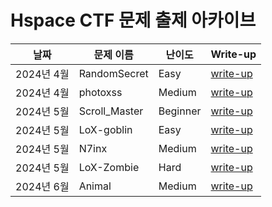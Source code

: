 # Hspace CTF 문제 출제 아카이브



| 날짜  | 문제 이름               | 난이도       | Write-up                                                               |
|-------|-------------------------|--------------|---------------------------------------------------------------------------|
| 2024년 4월   | RandomSecret            | Easy         | [write-up](https://github.com/Burnnnnny/hspace_ctf/blob/main/web-RandomSecret/README.md) |
| 2024년 4월   | photoxss                | Medium       | [write-up](https://github.com/Burnnnnny/hspace_ctf/blob/main/web-photoxss/README.md) |
| 2024년 5월   | Scroll_Master           | Beginner     | [write-up](https://github.com/Burnnnnny/hspace_ctf/blob/main/web-Scroll_Master/README.md) |
| 2024년 5월   | LoX-goblin              | Easy         | [write-up](https://github.com/Burnnnnny/hspace_ctf/blob/main/web-LoX-goblin/README.md) |
| 2024년 5월   | N7inx                   | Medium       | [write-up](https://github.com/Burnnnnny/hspace_ctf/blob/main/web-N7inx/README.md) |
| 2024년 5월   | LoX-Zombie              | Hard         | [write-up](https://github.com/Burnnnnny/hspace_ctf/blob/main/web-LoX-Zombie/README.md) |
| 2024년 6월   | Animal                  | Medium       | [write-up](https://github.com/Burnnnnny/hspace_ctf/blob/main/web-Animal/README.md) |
